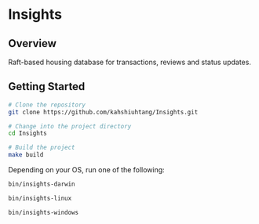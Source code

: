 # Insights

## Overview

Raft-based housing database for transactions, reviews and status updates.

## Getting Started

```bash
# Clone the repository
git clone https://github.com/kahshiuhtang/Insights.git

# Change into the project directory
cd Insights

# Build the project
make build

```

Depending on your OS, run one of the following:

```bash
bin/insights-darwin

bin/insights-linux

bin/insights-windows
```
